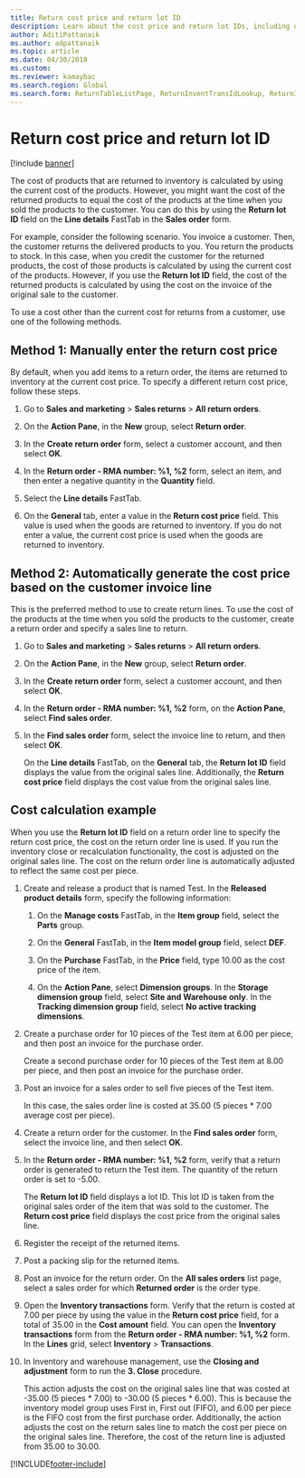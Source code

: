 ```yaml
---
title: Return cost price and return lot ID    
description: Learn about the cost price and return lot IDs, including outline on manually entering return cost prices and automatically generating cost prices.
author: AditiPattanaik
ms.author: adpattanaik
ms.topic: article
ms.date: 04/30/2018
ms.custom:
ms.reviewer: kamaybac
ms.search.region: Global 
ms.search.form: ReturnTableListPage, ReturnInventTransIdLookup, ReturnItemNumLookup
---
```


# Return cost price and return lot ID

[!include [banner](../includes/banner.md)]

The cost of products that are returned to inventory is calculated by using the current cost of the products. However, you might want the cost of the returned products to equal the cost of the products at the time when you sold the products to the customer. You can do this by using the **Return lot ID** field on the **Line details** FastTab in the **Sales order** form.

For example, consider the following scenario. You invoice a customer. Then, the customer returns the delivered products to you. You return the products to stock. In this case, when you credit the customer for the returned products, the cost of those products is calculated by using the current cost of the products. However, if you use the **Return lot ID** field, the cost of the returned products is calculated by using the cost on the invoice of the original sale to the customer.

To use a cost other than the current cost for returns from a customer, use one of the following methods.

## Method 1: Manually enter the return cost price

By default, when you add items to a return order, the items are returned to inventory at the current cost price. To specify a different return cost price, follow these steps.

1. Go to **Sales and marketing** \> **Sales returns** \> **All return orders**.

1. On the **Action Pane**, in the **New** group, select **Return order**.

1. In the **Create return order** form, select a customer account, and then select **OK**.

1. In the **Return order - RMA number: %1, %2** form, select an item, and then enter a negative quantity in the **Quantity** field.

1. Select the **Line details** FastTab.

1. On the **General** tab, enter a value in the **Return cost price** field. This value is used when the goods are returned to inventory. If you do not enter a value, the current cost price is used when the goods are returned to inventory.

## Method 2: Automatically generate the cost price based on the customer invoice line

This is the preferred method to use to create return lines. To use the cost of the products at the time when you sold the products to the customer, create a return order and specify a sales line to return.

1. Go to **Sales and marketing** \> **Sales returns** \> **All return orders**.

1. On the **Action Pane**, in the **New** group, select **Return order**.

1. In the **Create return order** form, select a customer account, and then select **OK**.

1. In the **Return order - RMA number: %1, %2** form, on the **Action Pane**, select **Find sales order**.

1. In the **Find sales order** form, select the invoice line to return, and then select **OK**.

    On the **Line details** FastTab, on the **General** tab, the **Return lot ID** field displays the value from the original sales line. Additionally, the **Return cost price** field displays the cost value from the original sales line.

## Cost calculation example

When you use the **Return lot ID** field on a return order line to specify the return cost price, the cost on the return order line is used. If you run the inventory close or recalculation functionality, the cost is adjusted on the original sales line. The cost on the return order line is automatically adjusted to reflect the same cost per piece.

1. Create and release a product that is named Test. In the **Released product details** form, specify the following information:

    1. On the **Manage costs** FastTab, in the **Item group** field, select the **Parts** group.

    1. On the **General** FastTab, in the **Item model group** field, select **DEF**.

    1. On the **Purchase** FastTab, in the **Price** field, type 10.00 as the cost price of the item.

    1. On the **Action Pane**, select **Dimension groups**. In the **Storage dimension group** field, select **Site and Warehouse only**. In the **Tracking dimension group** field, select **No active tracking dimensions**.

1. Create a purchase order for 10 pieces of the Test item at 6.00 per piece, and then post an invoice for the purchase order.

    Create a second purchase order for 10 pieces of the Test item at 8.00 per piece, and then post an invoice for the purchase order.

1. Post an invoice for a sales order to sell five pieces of the Test item.

    In this case, the sales order line is costed at 35.00 (5 pieces \* 7.00 average cost per piece).

1. Create a return order for the customer. In the **Find sales order** form, select the invoice line, and then select **OK**.

1. In the **Return order - RMA number: %1, %2** form, verify that a return order is generated to return the Test item. The quantity of the return order is set to -5.00.

    The **Return lot ID** field displays a lot ID. This lot ID is taken from the original sales order of the item that was sold to the customer. The **Return cost price** field displays the cost price from the original sales line.

1. Register the receipt of the returned items.

1. Post a packing slip for the returned items.

1. Post an invoice for the return order. On the **All sales orders** list page, select a sales order for which **Returned order** is the order type.

1. Open the **Inventory transactions** form. Verify that the return is costed at 7.00 per piece by using the value in the **Return cost price** field, for a total of 35.00 in the **Cost amount** field. You can open the **Inventory transactions** form from the **Return order - RMA number: %1, %2** form. In the **Lines** grid, select **Inventory** \> **Transactions**.

1. In Inventory and warehouse management, use the **Closing and adjustment** form to run the **3. Close** procedure.

    This action adjusts the cost on the original sales line that was costed at -35.00 (5 pieces \* 7.00) to -30.00 (5 pieces \* 6.00). This is because the inventory model group uses First in, First out (FIFO), and 6.00 per piece is the FIFO cost from the first purchase order. Additionally, the action adjusts the cost on the return sales line to match the cost per piece on the original sales line. Therefore, the cost of the return line is adjusted from 35.00 to 30.00.

[!INCLUDE[footer-include](../../includes/footer-banner.md)]